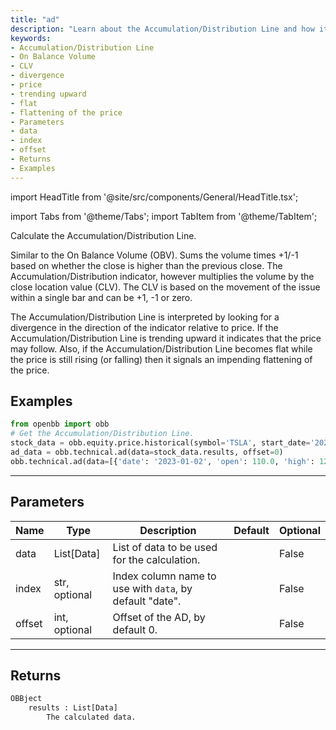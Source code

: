 ```yaml
---
title: "ad"
description: "Learn about the Accumulation/Distribution Line and how it is interpreted  to detect trends in price movement. Explore its parameters, usage, and see code  examples."
keywords:
- Accumulation/Distribution Line
- On Balance Volume
- CLV
- divergence
- price
- trending upward
- flat
- flattening of the price
- Parameters
- data
- index
- offset
- Returns
- Examples
---
```


import HeadTitle from '@site/src/components/General/HeadTitle.tsx';

<HeadTitle title="technical/ad - Reference | OpenBB Platform Docs" />

<!-- markdownlint-disable MD012 MD031 MD033 -->

import Tabs from '@theme/Tabs';
import TabItem from '@theme/TabItem';

Calculate the Accumulation/Distribution Line.

 Similar to the On Balance Volume (OBV).
 Sums the volume times +1/-1 based on whether the close is higher than the previous
 close. The Accumulation/Distribution indicator, however multiplies the volume by the
 close location value (CLV). The CLV is based on the movement of the issue within a
 single bar and can be +1, -1 or zero.


 The Accumulation/Distribution Line is interpreted by looking for a divergence in
 the direction of the indicator relative to price. If the Accumulation/Distribution
 Line is trending upward it indicates that the price may follow. Also, if the
 Accumulation/Distribution Line becomes flat while the price is still rising (or falling)
 then it signals an impending flattening of the price.


Examples
--------

```python
from openbb import obb
# Get the Accumulation/Distribution Line.
stock_data = obb.equity.price.historical(symbol='TSLA', start_date='2023-01-01', provider='fmp')
ad_data = obb.technical.ad(data=stock_data.results, offset=0)
obb.technical.ad(data=[{'date': '2023-01-02', 'open': 110.0, 'high': 120.0, 'low': 100.0, 'close': 115.0, 'volume': 10000.0}, {'date': '2023-01-03', 'open': 165.0, 'high': 180.0, 'low': 150.0, 'close': 172.5, 'volume': 15000.0}, {'date': '2023-01-04', 'open': 146.67, 'high': 160.0, 'low': 133.33, 'close': 153.33, 'volume': 13333.33}, {'date': '2023-01-05', 'open': 137.5, 'high': 150.0, 'low': 125.0, 'close': 143.75, 'volume': 12500.0}, {'date': '2023-01-06', 'open': 132.0, 'high': 144.0, 'low': 120.0, 'close': 138.0, 'volume': 12000.0}])
```

---

## Parameters

<Tabs>

<TabItem value='standard' label='standard'>

| Name | Type | Description | Default | Optional |
| ---- | ---- | ----------- | ------- | -------- |
| data | List[Data] | List of data to be used for the calculation. |  | False |
| index | str, optional | Index column name to use with `data`, by default "date". |  | False |
| offset | int, optional | Offset of the AD, by default 0. |  | False |
</TabItem>

</Tabs>

---

## Returns

```python wordwrap
OBBject
    results : List[Data]
        The calculated data.
```

